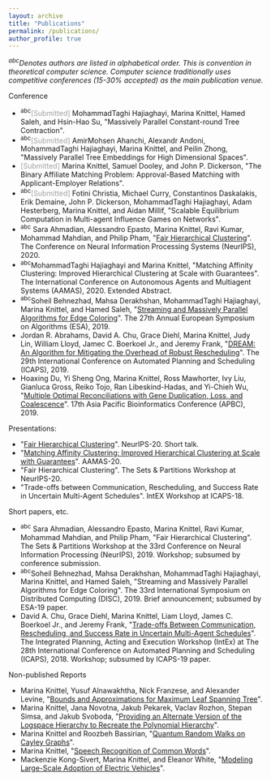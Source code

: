 ```yaml
---
layout: archive
title: "Publications"
permalink: /publications/
author_profile: true
---
```

*<sup>abc</sup>Denotes authors are listed in alphabetical order. This is convention in theoretical computer science.
Computer science traditionally uses competitive conferences (15-30% accepted) as the main publication venue.*

Conference
* <sup>abc</sup><span style="color:#A0A0A0">[Submitted]</span> MohammadTaghi Hajiaghayi, Marina Knittel, Hamed Saleh, and Hsin-Hao Su, "Massively Parallel Constant-round Tree Contraction".
* <sup>abc</sup><span style="color:#A0A0A0">[Submitted]</span> AmirMohsen Ahanchi, Alexandr Andoni, MohammadTaghi Hajiaghayi, Marina Knittel, and Peilin Zhong, "Massively Parallel Tree Embeddings for High Dimensional Spaces".
* <span style="color:#A0A0A0">[Submitted]</span> Marina Knittel, Samuel Dooley, and John P. Dickerson, "The Binary Affiliate Matching Problem: Approval-Based Matching with Applicant-Employer Relations".
* <sup>abc</sup><span style="color:#A0A0A0">[Submitted]</span> Fotini Christia, Michael Curry, Constantinos Daskalakis, Erik Demaine, John P. Dickerson, MohammadTaghi Hajiaghayi, Adam Hesterberg, Marina Knittel, and Aidan Millif, "Scalable Equilibrium Computation in Multi-agent Influence Games on Networks".
* <sup>abc</sup> Sara Ahmadian, Alessandro Epasto, Marina Knittel, Ravi Kumar, Mohammad Mahdian, and Philip Pham, "[Fair Hierarchical Clustering](https://mknittel.github.io/publications/Ahmadian-et-al-NeurIPS-2020)". The Conference on Neural Information Processing Systems (NeurIPS), 2020.
* <sup>abc</sup>MohammadTaghi Hajiaghayi and Marina Knittel, "Matching Affinity Clustering: Improved Hierarchical Clustering at Scale with Guarantees". The International Conference on Autonomous Agents and Multiagent Systems (AAMAS), 2020. Extended Abstract.
* <sup>abc</sup>Soheil Behnezhad, Mahsa Derakhshan, MohammadTaghi Hajiaghayi, Marina Knittel, and Hamed Saleh, "[Streaming and Massively Parallel Algorithms for Edge Coloring](https://mknittel.github.io/publications/Behnezhad-et-al-ESA-2019)". The 27th Annual European Symposium on Algorithms (ESA), 2019.
* Jordan R. Abrahams, David A. Chu, Grace Diehl, Marina Knittel, Judy Lin, William Lloyd, Jamec C. Boerkoel Jr., and Jeremy Frank, "[DREAM: An Algorithm for Mitigating the Overhead of Robust Rescheduling](https://mknittel.github.io/publications/Abrahams-et-al-ICAPS-2019)". The 29th International Conference on Automated Planning and Scheduling (ICAPS), 2019.
* Hoaxing  Du,  Yi  Sheng  Ong,  Marina  Knittel,  Ross  Mawhorter,  Ivy  Liu,  Gianluca  Gross,  Reiko Tojo, Ran Libeskind-Hadas, and Yi-Chieh Wu, "[Multiple Optimal Reconciliations with Gene Duplication,  Loss,  and  Coalescence](https://mknittel.github.io/publications/Du-et-al-APBC-2019)". 17th Asia Pacific Bioinformatics Conference (APBC), 2019.

Presentations:
* "[Fair Hierarchical Clustering](https://studio.slideslive.com/web_recorder/share/20201021T184333Z__NeurIPS_posters__18177__fair-hierarchical-clustering?s=5fd2be29-ac54-4ee2-ae2e-adc3404b7fcf)". NeurIPS-20. Short talk.
* "[Matching Affinity Clustering: Improved Hierarchical Clustering at Scale with Guarantees](https://underline.io/lecture/357-matching-affinity-clustering-improved-hierarchical-clustering-at-scale-with-guarantees)". AAMAS-20.
* "Fair Hierarchical Clustering". The Sets & Partitions Workshop at NeurIPS-20.
* "Trade-offs between Communication, Rescheduling, and Success Rate in Uncertain Multi-Agent Schedules". IntEX Workshop at ICAPS-18.

Short papers, etc.
* <sup>abc</sup> Sara Ahmadian, Alessandro Epasto, Marina Knittel, Ravi Kumar, Mohammad Mahdian, and Philip Pham, "Fair Hierarchical Clustering". The Sets & Partitions Workshop at the 33rd Conference on Neural Information Processing (NeurIPS), 2019. Workshop; subsumed by conference submission. 
* <sup>abc</sup>Soheil Behnezhad, Mahsa Derakhshan, MohammadTaghi Hajiaghayi, Marina Knittel, and Hamed Saleh, "Streaming and Massively Parallel Algorithms for Edge Coloring". The 33rd International Symposium on Distributed Computing (DISC), 2019. Brief announcement; subsumed by ESA-19 paper.
* David A. Chu, Grace Diehl, Marina Knittel, Liam Lloyd, James C. Boerkoel Jr., and Jeremy Frank, "[Trade-offs Between Communication, Rescheduling, and Success Rate in Uncertain Multi-Agent Schedules](https://mknittel.github.io/publications/Chu-et-al-INTEX-2018)".  The Integrated Planning, Acting and Execution Workshop (IntEx) at The 28th International Conference on Automated Planning and Scheduling (ICAPS), 2018. Workshop; subsumed by ICAPS-19 paper.

Non-published Reports
* Marina Knittel, Yusuf Alnawakhtha, Nick Franzese, and Alexander Levine, "[Bounds and Approximations for Maximum Leaf Spanning Tree](https://mknittel.github.io/publications/Max-Leaf-Spanning-Tree)".
* Marina Knittel, Jana Novotna, Jakub Pekarek, Vaclav Rozhon, Stepan Simsa, and Jakub Svoboda, "[Providing an Alternate Version of the Logspace Hierarchy to Recreate the Polynomial Hierarchy](https://mknittel.github.io/publications/Polynomial-Hierarchy)".
* Marina Knittel and Roozbeh Bassirian, "[Quantum Random Walks on Cayley Graphs](https://mknittel.github.io/publications/Quantum-Random-Walks)". 
* Marina Knittel, "[Speech Recognition of Common Words](https://mknittel.github.io/publications/Speech-Recognition)".
* Mackenzie Kong-Sivert, Marina Knittel, and Eleanor White, "[Modeling Large-Scale Adoption of Electric Vehicles](https://mknittel.github.io/publications/Modeling-Vehicle-Adoption)".
